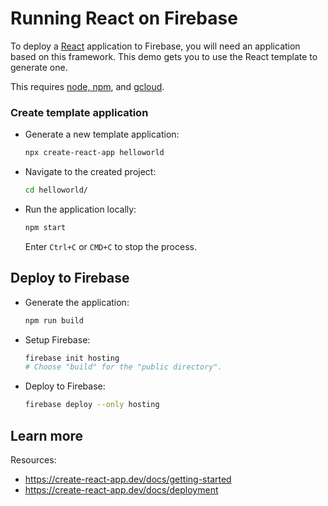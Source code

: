 # Running React on Firebase

<!--- Generated 2022-08-24 06:28:16.969363 -->

To deploy a [React](https://reactjs.org/) application to Firebase, you will need an application
based on this framework. This demo gets you to use the React template to generate one. 

This requires [node, npm](https://cloud.google.com/nodejs/docs/setup), and [gcloud](https://cloud.google.com/sdk/docs/install). 

### Create template application


* Generate a new template application: 

    ```bash
    npx create-react-app helloworld
    ```




* Navigate to the created project:

    ```bash
    cd helloworld/
    ```

* Run the application locally:

    ```bash
    npm start
    ```

    Enter `Ctrl+C` or `CMD+C` to stop the process.




## Deploy to Firebase

* Generate the application: 

    ```bash
    npm run build
    ```

* Setup Firebase: 

    ```bash
    firebase init hosting
    # Choose "build" for the "public directory".
    ```

* Deploy to Firebase: 

    ```bash
    firebase deploy --only hosting
    ```



## Learn more

Resources: 

- https://create-react-app.dev/docs/getting-started
- https://create-react-app.dev/docs/deployment
